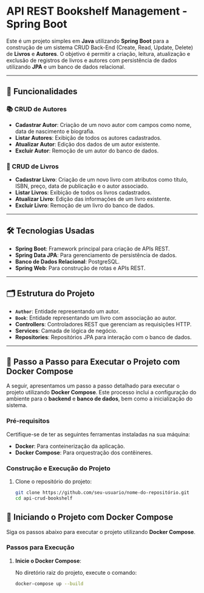 # API REST Bookshelf Management - Spring Boot

Este é um projeto simples em **Java** utilizando **Spring Boot** para a construção de um sistema CRUD Back-End (Create, Read, Update, Delete) de **Livros** e **Autores**. O objetivo é permitir a criação, leitura, atualização e exclusão de registros de livros e autores com persistência de dados utilizando **JPA** e um banco de dados relacional.

---

## 🚀 Funcionalidades

### 📚 CRUD de Autores
- **Cadastrar Autor**: Criação de um novo autor com campos como nome, data de nascimento e biografia.
- **Listar Autores**: Exibição de todos os autores cadastrados.
- **Atualizar Autor**: Edição dos dados de um autor existente.
- **Excluir Autor**: Remoção de um autor do banco de dados.

### 📖 CRUD de Livros
- **Cadastrar Livro**: Criação de um novo livro com atributos como título, ISBN, preço, data de publicação e o autor associado.
- **Listar Livros**: Exibição de todos os livros cadastrados.
- **Atualizar Livro**: Edição das informações de um livro existente.
- **Excluir Livro**: Remoção de um livro do banco de dados.

---

## 🛠️ Tecnologias Usadas
- **Spring Boot**: Framework principal para criação de APIs REST.
- **Spring Data JPA**: Para gerenciamento de persistência de dados.
- **Banco de Dados Relacional**: PostgreSQL.
- **Spring Web**: Para construção de rotas e APIs REST.

---

## 🗂️ Estrutura do Projeto
- **`Author`**: Entidade representando um autor.
- **`Book`**: Entidade representando um livro com associação ao autor.
- **Controllers**: Controladores REST que gerenciam as requisições HTTP.
- **Services**: Camada de lógica de negócio.
- **Repositories**: Repositórios JPA para interação com o banco de dados.

---


## 🐳 Passo a Passo para Executar o Projeto com Docker Compose

A seguir, apresentamos um passo a passo detalhado para executar o projeto utilizando **Docker Compose**. Este processo inclui a configuração do ambiente para o **backend** e **banco de dados**, bem como a inicialização do sistema.

### Pré-requisitos
Certifique-se de ter as seguintes ferramentas instaladas na sua máquina:
- **Docker**: Para conteinerização da aplicação.
- **Docker Compose**: Para orquestração dos contêineres.

### Construção e Execução do Projeto

1. Clone o repositório do projeto:
   ```bash
   git clone https://github.com/seu-usuario/nome-do-repositório.git
   cd api-crud-bookshelf
   
## 🐳 Iniciando o Projeto com Docker Compose

Siga os passos abaixo para executar o projeto utilizando **Docker Compose**.

### Passos para Execução

1. **Inicie o Docker Compose**:
   
   No diretório raiz do projeto, execute o comando:
   ```bash
   docker-compose up --build
